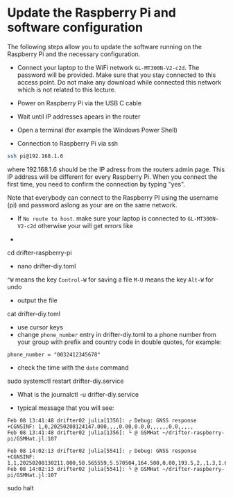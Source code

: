 
# Update the Raspberry Pi and software configuration

The following steps allow you to update the software running on the Raspberry Pi and the necessary configuration.


* Connect your laptop to the WiFi network `GL-MT300N-V2-c2d`. The password will be provided. Make sure that you stay connected to this access point. Do not make any download while connected this network which is not related to this lecture.

* Power on Raspberry Pi via the USB C cable
* Wait until IP addresses apears in the router
* Open a terminal (for example the Windows Power Shell)
* Connection to Raspberry Pi via ssh

``` bash
ssh pi@192.168.1.6
```

where 192.168.1.6 should be the IP adress from the routers admin page. This IP address will be different for every Raspberry Pi. When you connect the first time, you need to confirm the connection by typing "yes".

Note that everybody can connect to the Raspberry PI using the username (pi) and password aslong as your are on the same network.

* If `No route to host`. make sure your laptop is connected to `GL-MT300N-V2-c2d` otherwise your will get errors like

* 
cd drifter-raspberry-pi

* nano drifter-diy.toml

`^W` means the key `Control-W` for saving a file
`M-U` means the key `Alt-W` for undo

* output the file

cat drifter-diy.toml

* use cursor keys
* change `phone_number` entry in drifter-diy.toml to a phone number from your group with prefix and country code in double quotes, for example:

```
phone_number = "0032412345678"
```

* check the time with the `date` command


sudo systemctl restart drifter-diy.service

* What is the 
journalctl -u drifter-diy.service 

* typical message that you will see:

```
Feb 08 13:41:48 drifter02 julia[1356]: ┌ Debug: GNSS response +CGNSINF: 1,0,20250208124147.000,,,,0.00,0.0,0,,,,,,0,0,,,,,
Feb 08 13:41:48 drifter02 julia[1356]: └ @ GSMHat ~/drifter-raspberry-pi/GSMHat.jl:107
```


```
Feb 08 14:02:13 drifter02 julia[5541]: ┌ Debug: GNSS response +CGNSINF: 1,1,20250208130211.000,50.565559,5.570504,164.500,0.00,193.5,2,,1.3,1.6,0.9,,13,9,,,38,,
Feb 08 14:02:13 drifter02 julia[5541]: └ @ GSMHat ~/drifter-raspberry-pi/GSMHat.jl:107
```

sudo halt
